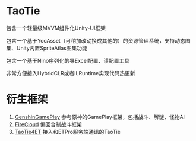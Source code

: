 # TaoTie

包含一个轻量级MVVM组件化Unity-UI框架

包含一个基于YooAsset（可稍加改动换成其他的）的资源管理系统，支持动态图集、Unity内置SpriteAtlas图集功能

包含一个基于Nino序列化的导Excel配置、读配置工具

非常方便接入HybridCLR或者ILRuntime实现代码热更新

# 衍生框架

1. [GenshinGamePlay](https://github.com/526077247/GenshinGamePlay) 参考原神的GamePlay框架，包括战斗、解谜、怪物AI
2. [FireCloud](https://github.com/526077247/FireCloud) 偏回合制战斗框架
3. [TaoTie4ET](https://github.com/526077247/TaoTie4ET) 接入和ETPro服务端通讯的TaoTie
